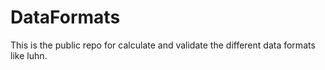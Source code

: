 # DataFormats
This is the public repo for calculate and validate the different data formats like luhn.
